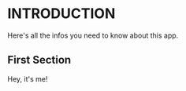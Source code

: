 # INTRODUCTION
Here's all the infos you need to know about this app.


## First Section
Hey, it's me!

